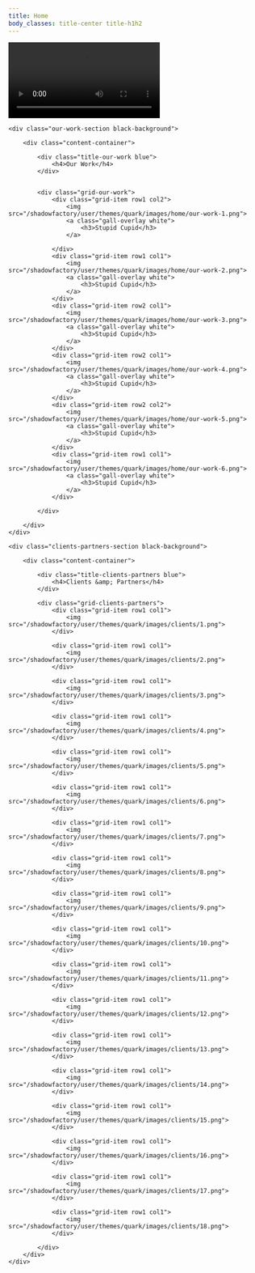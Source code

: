 ```yaml
---
title: Home
body_classes: title-center title-h1h2
---
```


<div id="content-home">
	<!-- /shadowfactory/user/themes/quark/assets/nav_background.mp4 -->
	<!-- /shadowfactory/user/themes/quark/images/home/our-work-1.png -->
	<div class="video_background">
        <video autoplay="true" controls="" loop="" src="/shadowfactory/user/themes/quark/assets/nav_background.mp4"></video>
    </div>

	<div class="our-work-section black-background">
		
		<div class="content-container">

			<div class="title-our-work blue">
				<h4>Our Work</h4>
			</div>
			

			<div class="grid-our-work">
				<div class="grid-item row1 col2">
					<img src="/shadowfactory/user/themes/quark/images/home/our-work-1.png">
					<a class="gall-overlay white">
						<h3>Stupid Cupid</h3>
					</a>

				</div>
				<div class="grid-item row1 col1">
					<img src="/shadowfactory/user/themes/quark/images/home/our-work-2.png">
					<a class="gall-overlay white">
						<h3>Stupid Cupid</h3>
					</a>
				</div>
				<div class="grid-item row2 col1">
					<img src="/shadowfactory/user/themes/quark/images/home/our-work-3.png">
					<a class="gall-overlay white">
						<h3>Stupid Cupid</h3>
					</a>
				</div>
				<div class="grid-item row2 col1">
					<img src="/shadowfactory/user/themes/quark/images/home/our-work-4.png">
					<a class="gall-overlay white">
						<h3>Stupid Cupid</h3>
					</a>
				</div>
				<div class="grid-item row2 col2">
					<img src="/shadowfactory/user/themes/quark/images/home/our-work-5.png">
					<a class="gall-overlay white">
						<h3>Stupid Cupid</h3>
					</a>
				</div>
				<div class="grid-item row1 col1">
					<img src="/shadowfactory/user/themes/quark/images/home/our-work-6.png">
					<a class="gall-overlay white">
						<h3>Stupid Cupid</h3>
					</a>
				</div>

			</div>

		</div>
	</div>

	<div class="clients-partners-section black-background">

		<div class="content-container">

			<div class="title-clients-partners blue">
				<h4>Clients &amp; Partners</h4>
			</div>
			
			<div class="grid-clients-partners">
				<div class="grid-item row1 col1">
					<img src="/shadowfactory/user/themes/quark/images/clients/1.png">
				</div>

				<div class="grid-item row1 col1">
					<img src="/shadowfactory/user/themes/quark/images/clients/2.png">
				</div>

				<div class="grid-item row1 col1">
					<img src="/shadowfactory/user/themes/quark/images/clients/3.png">
				</div>

				<div class="grid-item row1 col1">
					<img src="/shadowfactory/user/themes/quark/images/clients/4.png">
				</div>

				<div class="grid-item row1 col1">
					<img src="/shadowfactory/user/themes/quark/images/clients/5.png">
				</div>

				<div class="grid-item row1 col1">
					<img src="/shadowfactory/user/themes/quark/images/clients/6.png">
				</div>

				<div class="grid-item row1 col1">
					<img src="/shadowfactory/user/themes/quark/images/clients/7.png">
				</div>

				<div class="grid-item row1 col1">
					<img src="/shadowfactory/user/themes/quark/images/clients/8.png">
				</div>

				<div class="grid-item row1 col1">
					<img src="/shadowfactory/user/themes/quark/images/clients/9.png">
				</div>

				<div class="grid-item row1 col1">
					<img src="/shadowfactory/user/themes/quark/images/clients/10.png">
				</div>

				<div class="grid-item row1 col1">
					<img src="/shadowfactory/user/themes/quark/images/clients/11.png">
				</div>

				<div class="grid-item row1 col1">
					<img src="/shadowfactory/user/themes/quark/images/clients/12.png">
				</div>

				<div class="grid-item row1 col1">
					<img src="/shadowfactory/user/themes/quark/images/clients/13.png">
				</div>

				<div class="grid-item row1 col1">
					<img src="/shadowfactory/user/themes/quark/images/clients/14.png">
				</div>

				<div class="grid-item row1 col1">
					<img src="/shadowfactory/user/themes/quark/images/clients/15.png">
				</div>

				<div class="grid-item row1 col1">
					<img src="/shadowfactory/user/themes/quark/images/clients/16.png">
				</div>

				<div class="grid-item row1 col1">
					<img src="/shadowfactory/user/themes/quark/images/clients/17.png">
				</div>

				<div class="grid-item row1 col1">
					<img src="/shadowfactory/user/themes/quark/images/clients/18.png">
				</div>

			</div>
		</div>
	</div>
</div>
